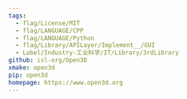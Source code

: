 ```yaml
---
tags:
  - flag/License/MIT
  - flag/LANGUAGE/CPP
  - flag/LANGUAGE/Python
  - flag/Library/APILayer/Implement__/GUI
  - Label/Industry-工业科学/IT/Library/3rdLibrary
github: isl-org/Open3D
xmake: open3d
pip: open3d
homepage: https://www.open3d.org
---
```

